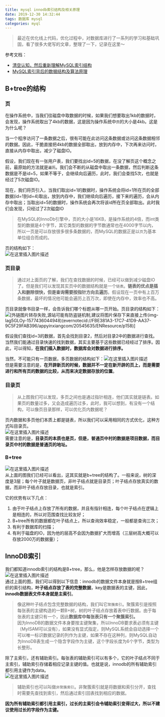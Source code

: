```yaml
---
title: mysql innodb索引结构及相关原理
date: 2019-12-30 14:32:44
tags: 数据库 mysql
categories: myql
---
```



> 最近在优化线上代码，优化过程中，对数据库进行了一系列的学习和基础巩固，看了很多大佬写的文章，整理了一下，记录在这里～

参考文档：

- [清空认知，然后重新理解MySQL索引结构](https://juejin.im/post/5def29f2518825121f6994f7#heading-2)
- [MySQL索引背后的数据结构及算法原理](http://blog.codinglabs.org/articles/theory-of-mysql-index.html)

<!--more-->

## B+tree的结构

### 页

在操作系统中，当我们往磁盘中取数据的时候，如果我们想要取出1kb的数据时，会发现，操作系统取出了4kb的数据，这是因为操作系统中`页`的大小是4kb。这是为什么呢？

当一个程序访问了一条数据之后，很有可能在此访问这条数据或访问这条数据相邻的数据。因此，干脆直接把4kb的数据全部取出，放到内存中，下次再来访问时，直接从内存中取出，减少了磁盘IO。

假设，我们现在有一张用户表，我们要找出id=5的数据，在没了解页这个概念之前，最原始的方法就是`遍历`。我们会不断的从磁盘中取出一条数据，然后判断这条数据是不是id=5，如果不等于，会继续向后遍历，此时，我们会查找5次，也就是经过了5次磁盘IO。

现在，我们将页引入，当我们取出id=1的数据时，操作系统会将id=1所在页的全部数据\(id=1到id=4\)取出，放到内存中，我们继续向后遍历，接下来的遍历，会从内存中取出；当取出id=5的数据时，操作系统会再次将该id所在页全部取出。此时我们会发现，只经过了2次磁盘IO

> 在MySQL的InnoDb引擎中，页的大小是16KB，是操作系统的4倍，而int类型的数据是4个字节，其它类型的数据的字节数通常也在4000字节以内，所以一页是可以存放很多很多条数据的，而MySQL的数据正是以`页`为基本单位组合而成的。

页的结构如下：  
![在这里插入图片描述](https://img-blog.csdnimg.cn/2019122716195320.png?x-oss-process=image/watermark,type_ZmFuZ3poZW5naGVpdGk,shadow_10,text_aHR0cHM6Ly9ibG9nLmNzZG4ubmV0L3dlaXhpbl80MDE1NjQ4Nw==,size_16,color_FFFFFF,t_70)

### 页目录

> 通过对上面页的了解，我们在查找数据的时候，已经可以做到减少磁盘IO了。但是我们可以发现其实页中的数据结构就是一个`链表`。**链表的优点是插入和删除很快，但是查询需要按指针方向去遍历**。假设现在一页中有上百万条数据，最坏的情况他可能会遍历上百万次，即使在内存中，效率也不高。

页目录就像书目录一样，会告诉我们哪个标题从哪一页开始。页目录的结构如下：  
![[外链图片转存失败,源站可能有防盗链机制,建议将图片保存下来直接上传(img-lag5GLOy-1577436044948)(evernotecid://FBE381A3-17C7-41D9-AA37-9C5F29FAB396/appyinxiangcom/20545635/ENResource/p158)]](https://img-blog.csdnimg.cn/20191227164059671.png?x-oss-process=image/watermark,type_ZmFuZ3poZW5naGVpdGk,shadow_10,text_aHR0cHM6Ly9ibG9nLmNzZG4ubmV0L3dlaXhpbl80MDE1NjQ4Nw==,size_16,color_FFFFFF,t_70)

假设我们查找id=3的数据，首先会找到目录2，然后对目录2中的数据进行查找。当然我们能通过目录快速的找到数据，其实主要基于这些数据已经经过了排序。因此，可以得知，**在我们插入数据时，数据库会对数据进行排序。**

当然，不可能只有一页数据，多页数据的结构如下：![在这里插入图片描述](https://img-blog.csdnimg.cn/20191227171413247.png?x-oss-process=image/watermark,type_ZmFuZ3poZW5naGVpdGk,shadow_10,text_aHR0cHM6Ly9ibG9nLmNzZG4ubmV0L3dlaXhpbl80MDE1NjQ4Nw==,size_16,color_FFFFFF,t_70)  
但是需要注意的是，**在开辟新页的时候，数据并不一定在新开辟的页上，而是需要进行和所有页的数据的比较，从而来决定数据存放的位置**。

### 目录页

> 从上图我们可以发现，多页之间也是通过指针相连，他们其实就是链表。如果页的数量过多，又会造成遍历过多，此时，我可以想到，有没有一个结构，可以像页目录那样，可以优化页内数据呢？

页内数据和多页他们本质上都是链表，所以我们可以采用相同的方式优化，这种方式叫目录页。  
![在这里插入图片描述](https://img-blog.csdnimg.cn/20191227182639980.png?x-oss-process=image/watermark,type_ZmFuZ3poZW5naGVpdGk,shadow_10,text_aHR0cHM6Ly9ibG9nLmNzZG4ubmV0L3dlaXhpbl80MDE1NjQ4Nw==,size_16,color_FFFFFF,t_70)  
需要注意的是，**目录页的本质也是页，但是，普通页中村的数据是项目数据，而目录页中村的数据是普通页的地址。**

### B+tree

![在这里插入图片描述](https://img-blog.csdnimg.cn/20191230114721619.png?x-oss-process=image/watermark,type_ZmFuZ3poZW5naGVpdGk,shadow_10,text_aHR0cHM6Ly9ibG9nLmNzZG4ubmV0L3dlaXhpbl80MDE1NjQ4Nw==,size_16,color_FFFFFF,t_70)  
从上面的图我们已经可以看出，这其实就是b+tree的结构了。一般来说，树的深度是3层；每个叶子就是数据页，非叶子结点就是目录页；叶子结点存放真实的数据，而非叶子结点存放目录，也就是索引。

它的优势有以下几点：

1.  由于叶子结点上存放了所有的数据，并且有指针相连，每个叶子结点在逻辑上是相连的，所以对范围查找比较友好；
2.  B+tree所有的数据都在叶子结点上，所以查询效率稳定，一般都是查询三次；
3.  有利于数据库的扫描；
4.  有利于磁盘的IO，因为他的层高不会因为数据扩大而增高（三层树高大概可以存放2000万的数据量）；

## InnoDB索引

我们都知道innodb索引的结构是B+tree，那么，他是怎样存放数据的呢？  
![在这里插入图片描述](https://img-blog.csdnimg.cn/20191230142910144.png?x-oss-process=image/watermark,type_ZmFuZ3poZW5naGVpdGk,shadow_10,text_aHR0cHM6Ly9ibG9nLmNzZG4ubmV0L3dlaXhpbl80MDE1NjQ4Nw==,size_16,color_FFFFFF,t_70)  
通过上面的图，我们可以得到以下信息：innodb的数据文件本身就是按B+tree组织的索引结构，**叶子结点存放了表的完整数据**，key是数据表的主键，因此，**innodb数据表文件本身就是主索引**。

> 像这种叶子结点包含完整数据的结构，我们叫它`聚簇索引`。聚簇索引是按照每张表的主键构造的一颗B+树，树的叶子结点存放着表中行数据。由于每张表的主键只有一个，因此**数据库中每张表只有一个聚簇索引。**  
> 因为InnoDB的数据文件本身要按主键聚集，所以InnoDB要求表必须有主键（MyISAM可以没有），如果没有显式指定，则MySQL系统会自动选择一个可以唯一标识数据记录的列作为主键，如果不存在这种列，则MySQL自动为InnoDB表生成一个隐含字段作为主键，这个字段长度为6个字节，类型为长整形。

除了主索引，还有辅助索引。每张表的辅助索引可以有多个，它的叶子结点不同于主索引，辅助索引存储着相应记录主键的值。也就是说，innodb的所有辅助索引都引用主键作为data。  
![在这里插入图片描述](https://img-blog.csdnimg.cn/20191230142849309.png?x-oss-process=image/watermark,type_ZmFuZ3poZW5naGVpdGk,shadow_10,text_aHR0cHM6Ly9ibG9nLmNzZG4ubmV0L3dlaXhpbl80MDE1NjQ4Nw==,size_16,color_FFFFFF,t_70)

> 辅助索引也可以叫做`非聚簇索引`。非聚簇索引就是将数据和索引分开，查找时需要先查找到索引，然后通过索引回表找到相应的数据。

**因为所有辅助索引都引用主索引，过长的主索引会令辅助索引变得过大，所以不建议使用过长的字段作为主键。**
